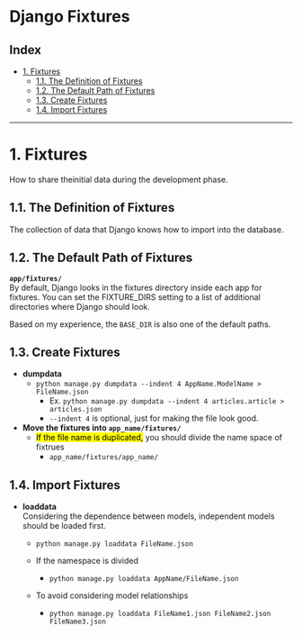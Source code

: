 # Django Fixtures

## Index

- [1. Fixtures](#1-fixtures)
  - [1.1. The Definition of Fixtures](#11-the-definition-of-fixtures)
  - [1.2. The Default Path of Fixtures](#12-the-default-path-of-fixtures)
  - [1.3. Create Fixtures](#13-create-fixtures)
  - [1.4. Import Fixtures](#14-import-fixtures)

---

# 1. Fixtures

How to share theinitial data during the development phase.

## 1.1. The Definition of Fixtures

The collection of data that Django knows how to import into the database.

## 1.2. The Default Path of Fixtures

**`app/fixtures/`**  
By default, Django looks in the fixtures directory inside each app for fixtures. You can set the FIXTURE_DIRS setting to a list of additional directories where Django should look.

Based on my experience, the `BASE_DIR` is also one of the default paths.

## 1.3. Create Fixtures

- **dumpdata**
  - `python manage.py dumpdata --indent 4 AppName.ModelName > FileName.json`
    - Ex. `python manage.py dumpdata --indent 4 articles.article > articles.json`
    - `--indent 4` is optional, just for making the file look good.
- **Move the fixtures into `app_name/fixtures/`**
  - <mark>If the file name is duplicated,</mark> you should divide the name space of fixtrues
    - `app_name/fixtures/app_name/`

## 1.4. Import Fixtures

- **loaddata**  
  Considering the dependence between models, independent models should be loaded first.

  - `python manage.py loaddata FileName.json`
  - If the namespace is divided

    - `python manage.py loaddata AppName/FileName.json`

  * To avoid considering model relationships

    - `python manage.py loaddata FileName1.json FileName2.json FileName3.json`
